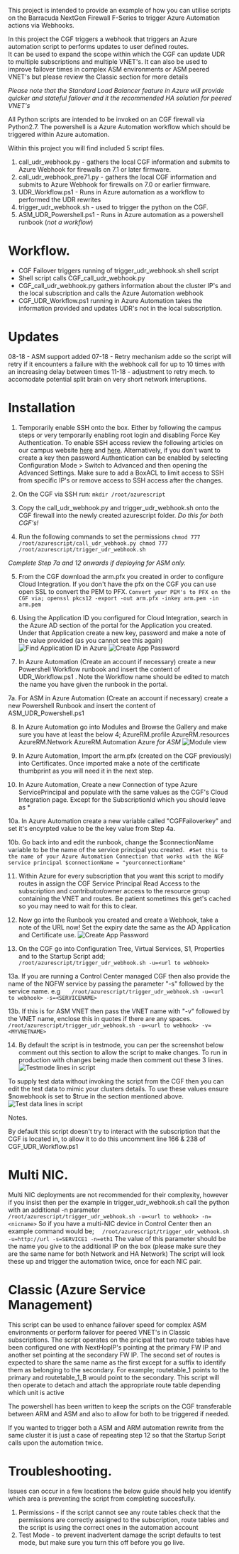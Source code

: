 This project is intended to provide an example of how you can utilise scripts on the Barracuda NextGen Firewall F-Series to trigger Azure
Automation actions via Webhooks. 

In this project the CGF triggers a webhook that triggers an Azure automation script to performs updates to user defined routes.  
It can be used to expand the scope within which the CGF can update UDR to multiple subscriptions and multiple VNET's. It can also be used to improve failover times in complex ASM environments or ASM peered VNET's but please review the Classic section for more details

*Please note that the Standard Load Balancer feature in Azure will provide quicker and stateful failover and it the recommended HA solution for peered VNET's*

All Python scripts are intended to be invoked on an CGF firewall via Python2.7. 
The powershell is a Azure Automation workflow which should be triggered within Azure automation.

Within this project you will find included 5 script files. 

1. call_udr_webhook.py - gathers the local CGF information and submits to Azure Webhook for firewalls on 7.1 or later firmware.
1. call_udr_webhook_pre71.py - gathers the local CGF information and submits to Azure Webhook for firewalls on 7.0 or earlier firmware.
2. UDR_Workflow.ps1  - Runs in Azure automation as a workflow to performed the UDR rewrites
3. trigger_udr_webhook.sh - used to trigger the python on the CGF.
4. ASM_UDR_Powershell.ps1 - Runs in Azure automation as a powershell runbook (*not a workflow*)

# Workflow.

- CGF Failover triggers running of trigger_udr_webhook.sh shell script
- Shell script calls CGF_call_udr_webhook.py 
- CGF_call_udr_webhook.py  gathers information about the cluster IP's and the local subscription and calls the Azure Automation webhook
- CGF_UDR_Workflow.ps1 running in Azure Automation takes the information provided and updates UDR's not in the local subscription.

# Updates
08-18 - ASM support added
07-18 - Retry mechanism adde so the script will retry if it encounters a failure with the webhook call for up to 10 times with an increasing delay between times
11-18 - adjustment to retry mech. to accomodate potential split brain on very short network interuptions.

# Installation


1. Temporarily enable SSH onto the box. Either by following the campus steps or very temporarily enabling root login and disabling Force Key Authentication. 
To enable SSH access review the following articles on our campus website [here](https://campus.barracuda.com/product/cloudgenfirewall/doc/73719781/how-to-enable-ssh-root-access-for-public-cloud-firewalls/) and [here](https://campus.barracuda.com/product/cloudgenfirewall/doc/73719739/how-to-configure-ssh). 
Alternatively, if you don't want to create a key then password Authentication can be enabled by selecting Configuration Mode > Switch to Advanced and then opening the Advanced Settings. Make sure to add a BoxACL to limit access to SSH from specific IP's or remove access to SSH access after the changes.


2. On the CGF via SSH run: 
	`
	mkdir /root/azurescript
	`

3. Copy the call_udr_webhook.py and trigger_udr_webhook.sh onto the CGF firewall into the newly created azurescript folder. *Do this for both CGF's!*

4. Run the following commands to set the permissions
	`
	chmod 777 /root/azurescript/call_udr_webhook.py
	chmod 777 /root/azurescript/trigger_udr_webhook.sh
	`

*Complete Step 7a and 12 onwards if deploying for ASM only.*	

5. From the CGF download the arm.pfx you created in order to configure Cloud Integration. If you don't have the pfx on the CGF you can use open SSL to convert the PEM to PFX.
	`
	Convert your PEM's to PFX on the CGF via;
		openssl pkcs12 -export -out arm.pfx -inkey arm.pem -in arm.pem 
	`

6. Using the Application ID you configured for Cloud Integration, search in the Azure AD section of the portal for the Application you created. Under that Application create a new key, password and make a note of the value provided (as you cannot see this again)
![Find Application ID in Azure](images/findappid.png)
![Create App Password ](images/createappkey.png)

7. In Azure Automation (Create an account if necessary) create a new Powershell Workflow runbook and insert the content of UDR_Workflow.ps1 . Note the Workflow name should be edited to match the name you have given the runbook in the portal.

7a. For ASM in Azure Automation (Create an account if necessary) create a new Powershell Runbook and insert the content of ASM_UDR_Powershell.ps1

8. In Azure Automation go into Modules and Browse the Gallery and make sure you have at least the below 4;
		AzureRM.profile
		AzureRM.resources
		AzureRM.Network
		AzureRM.Automation
		Azure *for ASM*
![Module view](images/modules.png)

9. In Azure Automation, Import the arm.pfx (created on the CGF previously) into Certificates. Once imported make a note of the certificate thumbprint as you will need it in the next step. 

10. In Azure Automation, Create a new Connection of type Azure ServicePrincipal and populate with the same values as the CGF's Cloud Integration page. Except
for the SubscriptionId which you should leave as *

10a. In Azure Automation create a new variable called "CGFFailoverkey" and set it's encyrpted value to be the key value from Step 4a.

10b. Go back into and edit the runbook, change the $connectionName variable to be the name of the service principal you created.
       ` #Set this to the name of your Azure Automation Connection that works with the NGF service principal
        $connectionName = "yourconnectionName"`

11. Within Azure for every subscription that you want this script to modify routes in assign the CGF Service Principal Read Access to the subscription and
 contributor/owner access to the resource group containing the VNET and routes. Be patient sometimes this get's cached so you may need to wait for this to clear.

12. Now go into the Runbook you created and create a Webhook, take a note of the URL now!  Set the expiry date the same as the AD Application and Certificate use.
![Create App Password ](images/createwebhook.png)

13. On the CGF go into Configuration Tree, Virtual Services, S1, Properties and to the Startup Script add;
	`	/root/azurescript/trigger_udr_webhook.sh -u=<url to webhook> `

13a. If you are running a Control Center managed CGF then also provide the name of the NGFW service by passing the parameter "-s" followed by the service name. e.g 
`	/root/azurescript/trigger_udr_webhook.sh -u=<url to webhook> -s=<SERVICENAME>`

13b. If this is for ASM VNET then pass the VNET name with "-v" followed by the VNET name, enclose this in quotes if there are any spaces.
`	/root/azurescript/trigger_udr_webhook.sh -u=<url to webhook> -v=<MYVNETNAME>`

 
14. By default the script is in testmode, you can per the screenshot below comment out this section to allow the script to make changes. To run in production with changes being made then comment out these 3 lines.  
![Testmode lines in script](images/testmode.png)

To supply test data without invoking the script from the CGF then you can edit the test data to mimic your clusters details. To use these values ensure $nowebhook is set to $true in the section mentioned above.
![Test data lines in script](images/testdata.png)		

Notes. 

By default this script doesn't try to interact with the subscription that the CGF is located in, to allow it to do this uncomment line 166 & 238 of CGF_UDR_Workflow.ps1

# Multi NIC.

Multi NIC deployments are not recommended for their complexity, however if you insist then per the example in trigger_udr_webhook.sh call the python with an additional -n parameter
`	/root/azurescript/trigger_udr_webhook.sh -u=<url to webhook> -n=<nicname>`
So if you have a multi-NIC device in Control Center then an example command would be;
`	/root/azurescript/trigger_udr_webhook.sh -u=http://url -s=SERVICE1 -n=eth1 `
The value of this parameter should be the name you give to the additional IP on the box (please make sure they are the same name for both Network and HA Network)
The script will look these up and trigger the automation twice, once for each NIC pair. 

# Classic (Azure Service Management)
This script can be used to enhance failover speed for complex ASM environments or perform failover for peered VNET's in Classic subscriptions. The script operates on the pricipal that two route tables have been configured
one with NextHopIP's pointing at the primary FW IP and another set pointing at the secondary FW IP. The second set of routes is expected to share the same name as the first except for a suffix to identify them as belonging to the secondary.
For example;
routetable_1 points to the primary and routetable_1_B would point to the secondary. This script will then operate to detach and attach the appropriate route table depending which unit is active

The powershell has been written to keep the scripts on the CGF transferable between ARM and ASM and also to allow for both to be triggered if needed. 

If you wanted to trigger both a ASM and ARM automation rewrite from the same cluster it is just a case of repeating step 12 so that the Startup Script calls upon the automation twice.


# Troubleshooting.
Issues can occur in a few locations the below guide should help you identify which area is preventing the script from completing succesfully. 

1. Permissions - if the script cannot see any route tables check that the permissions are correctly assigned to the subscription, route tables and the script is using the correct ones in the automation account
2. Test Mode - to prevent inadvertent damage the script defaults to test mode, but make sure you turn this off before you go live.
